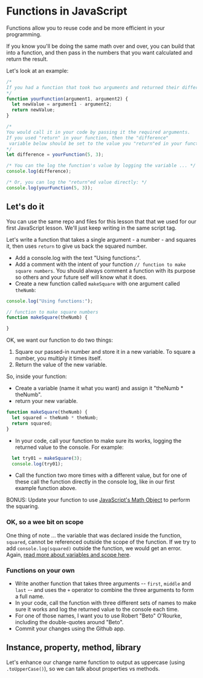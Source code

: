 
# Functions in JavaScript

Functions allow you to reuse code and be more efficient in your programming.

If you know you'll be doing the same math over and over, you can build that into a function, and then pass in the numbers that you want calculated and return the result.

Let's look at an example:

```js
/*
If you had a function that took two arguments and returned their difference ...
*/
function yourFunction(argument1, argument2) {
  let newValue = argument1 - argument2;
  return newValue;
}

/*
You would call it in your code by passing it the required arguments.
If you used "return" in your function, then the "difference"
 variable below should be set to the value you "return"ed in your function
*/
let difference = yourFunction(5, 3);

/* You can the log the function's value by logging the variable ... */
console.log(difference);

/* Or, you can log the "return"ed value directly: */
console.log(yourFunction(5, 3));
```


## Let's do it

You can use the same repo and files for this lesson that that we used for our first JavaScript lesson. We'll just keep writing in the same script tag.

Let's write a function that takes a single argument - a number - and squares it, then uses `return` to give us back the squared number.

- Add a console.log with the text "Using functions:".
- Add a comment with the intent of your function `// function to make square numbers`. You should always comment a function with its purpose so others and your future self will know what it does.
- Create a new function called `makeSquare` with one argument called `theNumb`:

```js
console.log("Using functions:");

// function to make square numbers
function makeSquare(theNumb) {

}
```

OK, we want our function to do two things:

1. Square our passed-in number and store it in a new variable. To square a number, you multiply it times itself.
2. Return the value of the new variable.

So, inside your function:

- Create a variable (name it what you want) and assign it "theNumb * theNumb".
- return your new variable.

```js
function makeSquare(theNumb) {
  let squared = theNumb * theNumb;
  return squared;
}
```

- In your code, call your function to make sure its works, logging the returned value to the console. For example:

```js
  let try01 = makeSquare(3);
  console.log(try01);
```

- Call the function two more times with a different value, but for one of these call the function directly in the console log, like in our first example function above.

BONUS: Update your function to use [JavaScript's Math Object](https://www.w3schools.com/Js/js_math.asp) to perform the squaring.

### OK, so a wee bit on scope

One thing of note ... the variable that was declared inside the function, `squared`, cannot be referenced outside the scope of the function. If we try to add `console.log(squared)` outside the function, we would get an error. Again, [read more about variables and scope here](https://wesbos.com/javascript-scoping/).

### Functions on your own

- Write another function that takes three arguments -- `first`, `middle` and `last` -- and uses the `+` operator to combine the three arguments to form a full name.
- In your code, call the function with three different sets of names to make sure it works and log the returned value to the console each time.
- For one of those names, I want you to use Robert "Beto" O'Rourke, including the double-quotes around "Beto".
- Commit your changes using the Github app.

## Instance, property, method, library

Let's enhance our change name function to output as uppercase (using `.toUpperCase()`), so we can talk about properties vs methods.
